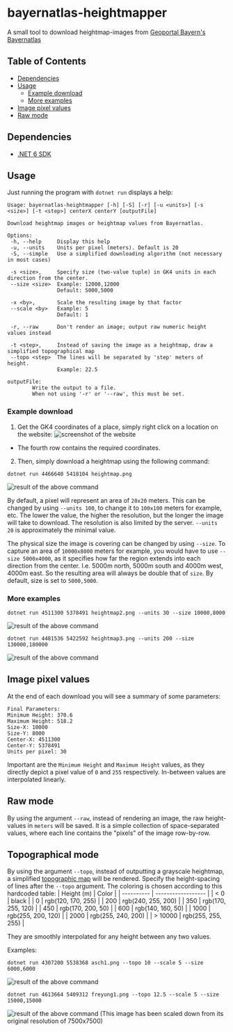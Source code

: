 # bayernatlas-heightmapper

A small tool to download heightmap-images from [Geoportal Bayern's Bayernatlas](https://geoportal.bayern.de/bayernatlas/)

## Table of Contents
- [Dependencies](#dependencies)
- [Usage](#usage)
  - [Example download](#example-download)
  - [More examples](#more-examples)
- [Image pixel values](#image-pixel-values)
- [Raw mode](#raw-mode)

## Dependencies
- [.NET 6 SDK](https://dotnet.microsoft.com/en-us/download/dotnet/6.0)

## Usage
Just running the program with `dotnet run` displays a help:
```
Usage: bayernatlas-heightmapper [-h] [-S] [-r] [-u <units>] [-s <size>] [-t <step>] centerX centerY [outputFile]

Download heightmap images or heightmap values from Bayernatlas.

Options:
 -h, --help     Display this help
 -u, --units    Units per pixel (meters). Default is 20
 -S, --simple   Use a simplified downloading algorithm (not necessary in most cases)

 -s <size>,     Specify size (two-value tuple) in GK4 units in each direction from the center.
 --size <size>  Example: 12000,12000
                Default: 5000,5000

 -x <by>,       Scale the resulting image by that factor
 --scale <by>   Example: 5
                Default: 1

 -r, --raw      Don't render an image; output raw numeric height values instead

 -t <step>,     Instead of saving the image as a heightmap, draw a simplified topographical map
 --topo <step>  The lines will be separated by 'step' meters of height.
                Example: 22.5

outputFile:
        Write the output to a file.
        When not using '-r' or '--raw', this must be set.
```

### Example download
1. Get the GK4 coordinates of a place, simply right click on a location on the website:
![screenshot of the website](/assets/on-website.png)
  - The fourth row contains the required coordinates.

2. Then, simply download a heightmap using the following command:
```
dotnet run 4466640 5418104 heightmap.png
```
![result of the above command](/assets/heightmap.png)


By default, a pixel will represent an area of `20x20` meters.
This can be changed by using `--units 100`, to change it to `100x100` meters for example, etc.
The lower the value, the higher the resolution, but the longer the image will take to download.
The resolution is also limited by the server. `--units 20` is approximately the minimal value.

The physical size the image is covering can be changed by using `--size`. To capture an area
of `10000x8000` meters for example, you would have to use `--size 5000x4000`, as it specifies how far the region extends into each direction
from the center. I.e. 5000m north, 5000m south and 4000m west, 4000m east. So the resulting area will always be double that of `size`.
By default, size is set to `5000,5000`.

### More examples
```
dotnet run 4511300 5378491 heightmap2.png --units 30 --size 10000,8000
```
![result of the above command](/assets/heightmap2.png)

```
dotnet run 4481536 5422592 heightmap3.png --units 200 --size 130000,180000
```
![result of the above command](/assets/heightmap3.png)

## Image pixel values
At the end of each download you will see a summary of some parameters:
```
Final Parameters:
Minimum Height: 370.6
Maximum Height: 518.2
Size-X: 10000
Size-Y: 8000
Center-X: 4511300
Center-Y: 5378491
Units per pixel: 30
```

Important are the `Minimum Height` and `Maximum Height` values, as they directly depict a pixel value of `0` and `255` respectively. In-between values are interpolated linearly.

## Raw mode
By using the argument `--raw`, instead of rendering an image, the raw height-values in `meters` will be saved.
It is a simple collection of space-separated values, where each line contains the "pixels" of the image row-by-row.

## Topographical mode
By using the argument `--topo`, instead of outputting a grayscale heightmap, a simplified
[topographic map](https://en.wikipedia.org/wiki/Topographic_map) will be rendered.
Specify the height-spacing of lines after the `--topo` argument.
The coloring is chosen according to this hardcoded table:
| Height (m) | Color              |
| ---------- | ------------------ |
| < 0        | black              |
| 0          | rgb(120, 170, 255) |
| 200        | rgb(240, 255, 200) |
| 350        | rgb(170, 255, 120) |
| 450        | rgb(170, 200,  50) |
| 600        | rgb(140, 160,  50) |
| 1000       | rgb(255, 200, 120) |
| 2000       | rgb(255, 240, 200) |
| > 10000    | rgb(255, 255, 255) |

They are smoothly interpolated for any height between any two values.

Examples:
```
dotnet run 4307200 5538368 asch1.png --topo 10 --scale 5 --size 6000,6000
```
![result of the above command](/assets/topo1.png)

```
dotnet run 4613664 5409312 freyung1.png --topo 12.5 --scale 5 --size 15000,15000
```
![result of the above command](/assets/topo2.png)
(This image has been scaled down from its original resolution of 7500x7500)